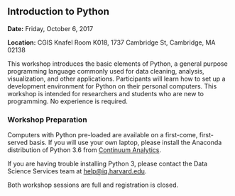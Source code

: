 ## Introduction to Python

**Date:** Friday, October 6, 2017

**Location:** CGIS Knafel Room K018, 1737 Cambridge St, Cambridge, MA 02138

This workshop introduces the basic elements of Python, a general purpose programming language commonly used for data cleaning, analysis, visualization, and other applications.  Participants will learn how to set up a development environment for Python on their personal computers.  This workshop is intended for researchers and students who are new to programming.  No experience is required.

### Workshop Preparation
Computers with Python pre-loaded are available on a first-come, first-served basis.  If you will use your own laptop, please install the Anaconda distribution of Python 3.6 from [Continuum Analytics](https://www.continuum.io/downloads).

If you are having trouble installing Python 3, please contact the Data Science Services team at [help@iq.harvard.edu](mailto:help@iq.harvard.edu).

Both workshop sessions are full and registration is closed.
